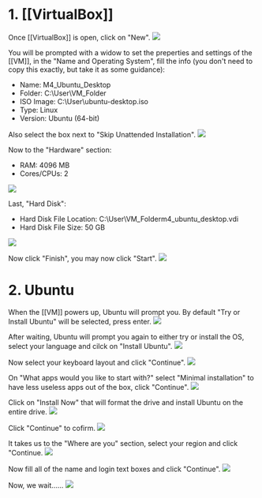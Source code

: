 # 1. [[VirtualBox]]
Once [[VirtualBox]] is open, click on "New".
![](Assets/1.png)

You will be prompted with a widow to set the preperties and settings of the [[VM]], in the "Name and Operating System", fill the info (you don't need to copy this exactly, but take it as some guidance):
- Name: M4_Ubuntu_Desktop
- Folder: C:\\User\VM_Folder
- ISO Image: C:\\User\ubuntu-desktop.iso
- Type: Linux
- Version: Ubuntu (64-bit)

Also select the box next to "Skip Unattended Installation".
![](Assets/2.png)

Now to the "Hardware" section:
- RAM: 4096 MB
- Cores/CPUs: 2

![](Assets/3.png)

Last, "Hard Disk":
- Hard Disk File Location: C:\\User\VM_Folderm4_ubuntu_desktop.vdi
- Hard Disk File Size: 50 GB

![](Assets/4.png)

Now click "Finish", you may now click "Start".
![](Assets/5.png)
# 2. Ubuntu
When the [[VM]] powers up, Ubuntu will prompt you. By default "Try or Install Ubuntu" will be selected, press enter.
![](Assets/6.png)

After waiting, Ubuntu will prompt you again to either try or install the OS, select your language and cilck on "Install Ubuntu".
![](Assets/7.png)

Now select your keyboard layout and click "Continue".
![](Assets/8.png)

On "What apps would you like to start with?" select "Minimal installation" to have less useless apps out of the box, click "Continue".
![](Assets/9.png)

Click on "Install Now" that will format the drive and install Ubuntu on the entire drive.
![](Assets/10.png)

Click "Continue" to cofirm.
![](Assets/11.png)

It takes us to the "Where are you" section, select your region and click "Continue.
![](Assets/12.png)

Now fill all of the name and login text boxes and click "Continue".
![](Assets/13.png)

Now, we wait......
![](Assets/14.png)
